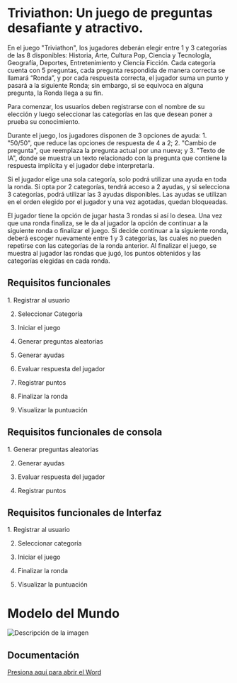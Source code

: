 <h1 style="align-text: justify"> Triviathon: Un juego de preguntas desafiante y atractivo.</h1>

<p>En el juego "Triviathon", los jugadores deberán elegir entre 1 y 3 categorías de las 8 disponibles: Historia, Arte, Cultura Pop, Ciencia y Tecnología, Geografía, Deportes, Entretenimiento y Ciencia Ficción. Cada categoría cuenta con 5 preguntas, cada pregunta respondida de manera correcta se llamará “Ronda”, y por cada respuesta correcta, el jugador suma un punto y pasará a la siguiente Ronda; sin embargo, si se equivoca en alguna pregunta, la Ronda llega a su fin.

Para comenzar, los usuarios deben registrarse con el nombre de su elección y luego seleccionar las categorías en las que desean poner a prueba su conocimiento.

Durante el juego, los jugadores disponen de 3 opciones de ayuda: 1. "50/50", que reduce las opciones de respuesta de 4 a 2; 2. "Cambio de pregunta", que reemplaza la pregunta actual por una nueva; y 3. "Texto de IA", donde se muestra un texto relacionado con la pregunta que contiene la respuesta implícita y el jugador debe interpretarla.

Si el jugador elige una sola categoría, solo podrá utilizar una ayuda en toda la ronda. Si opta por 2 categorías, tendrá acceso a 2 ayudas, y si selecciona 3 categorías, podrá utilizar las 3 ayudas disponibles. Las ayudas se utilizan en el orden elegido por el jugador y una vez agotadas, quedan bloqueadas.

El jugador tiene la opción de jugar hasta 3 rondas si así lo desea. Una vez que una ronda finaliza, se le da al jugador la opción de continuar a la siguiente ronda o finalizar el juego. Si decide continuar a la siguiente ronda, deberá escoger nuevamente entre 1 y 3 categorías, las cuales no pueden repetirse con las categorías de la ronda anterior. Al finalizar el juego, se muestra al jugador las rondas que jugó, los puntos obtenidos y las categorías elegidas en cada ronda.

</p>



<h2>Requisitos funcionales</h2>
1.	Registrar al usuario

2.	Seleccionar Categoría

3.	Iniciar el juego

4.	Generar preguntas aleatorias

5.	Generar ayudas

6.	Evaluar respuesta del jugador 

7.	Registrar puntos 

8.	Finalizar la ronda

9.	Visualizar la puntuación





<h2>Requisitos funcionales de consola</h2>
1.	Generar preguntas aleatorias

2.	Generar ayudas

3.	Evaluar respuesta del jugador

4.	Registrar puntos

<h2>Requisitos funcionales de Interfaz</h2>
1.	Registrar al usuario

2.	Seleccionar categoría

3.	Iniciar el juego

4.	Finalizar la ronda

5.	Visualizar la puntuación

<h1>Modelo del Mundo</h1>

<image src="assets/uml/uml.png" alt="Descripción de la imagen">

<h2>Documentación</h2>

[Presiona aquí para abrir el Word](assets/word/Proyecto%20POO.docx)


